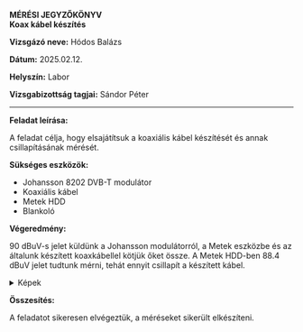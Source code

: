 
**MÉRÉSI JEGYZŐKÖNYV**  
**Koax kábel készítés**  

**Vizsgázó neve:** Hódos Balázs

**Dátum:** 2025.02.12.

**Helyszín:** Labor 

**Vizsgabizottság tagjai:** Sándor Péter  

---

**Feladat leírása:**

A feladat célja, hogy elsajátítsuk a koaxiális kábel készítését és annak csillapításának mérését.

**Sükséges eszközök:**

- Johansson 8202 DVB-T modulátor
- Koaxiális kábel
- Metek HDD
- Blankoló

**Végeredmény:**

90 dBuV-s jelet küldünk a Johansson modulátorról, a Metek eszközbe és az általunk készített koaxkábellel kötjük őket össze.
A Metek HDD-ben 88.4 dBuV jelet tudtunk mérni, tehát ennyit csillapít a készített kábel.

<details>
    <summary>Képek</summary>
    ![its_snapshot_0002](https://github.com/user-attachments/assets/e104db6c-41d7-4db7-9894-afe1ad32680c)
    ![IMG_4049](https://github.com/user-attachments/assets/49e8193e-b9c1-4d8e-80c2-3cf537a8d4c6)
</details>

**Összesítés:**

A feladatot sikeresen elvégeztük, a méréseket sikerült elkészíteni.
